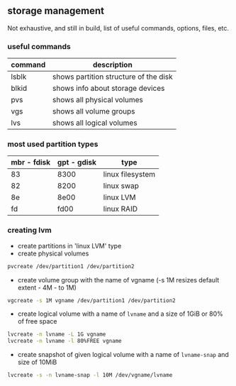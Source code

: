 ## storage management
Not exhaustive, and still in build, list of useful commands, options, files, etc.


### useful commands

| **command** | **description** |
|-------------|-----------------|
| lsblk | shows partition structure of the disk |
| blkid | shows info about storage devices |
| pvs | shows all physical volumes |
| vgs | shows all volume groups |
| lvs | shows all logical volumes |



### most used partition types

| **mbr - fdisk** | **gpt - gdisk** | **type** |
|-----------|-----------|----------|
| 83 | 8300 | linux filesystem |
| 82 | 8200 | linux swap |
| 8e | 8e00 | linux LVM |
| fd | fd00 | linux RAID |


### creating lvm

- create partitions in 'linux LVM' type
- create physical volumes
```sh
pvcreate /dev/partition1 /dev/partition2
```
- create volume group with the name of vgname (-s 1M resizes default extent - 4M - to 1M) 
```sh
vgcreate -s 1M vgname /dev/partition1 /dev/partition2
```
- create logical volume with a name of `lvname` and a size of 1GiB or 80% of free space
```sh
lvcreate -n lvname -L 1G vgname
lvcreate -n lvname -l 80%FREE vgname
```
- create snapshot of given logical volume with a name of `lvname-snap` and size of 10MiB
```sh
lvcreate -s -n lvname-snap -l 10M /dev/vgname/lvname
```


